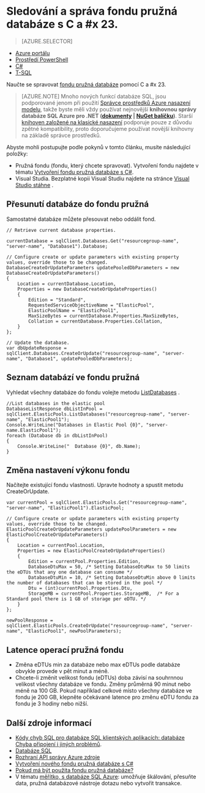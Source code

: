 <properties
    pageTitle="Sledování a správa fondu pružná databáze s C# | Microsoft Azure"
    description="Správa fondu pružná databáze databáze SQL Azure pomocí C# databáze vývojářské postupy."
    services="sql-database"
    documentationCenter=""
    authors="stevestein"
    manager="jhubbard"
    editor=""/>

<tags
    ms.service="sql-database"
    ms.devlang="NA"
    ms.topic="article"
    ms.tgt_pltfrm="csharp"
    ms.workload="data-management"
    ms.date="10/04/2016"
    ms.author="sstein"/>

# <a name="monitor-and-manage-an-elastic-database-pool-with-cx23"></a>Sledování a správa fondu pružná databáze s C a #x 23. 

> [AZURE.SELECTOR]
- [Azure portálu](sql-database-elastic-pool-manage-portal.md)
- [Prostředí PowerShell](sql-database-elastic-pool-manage-powershell.md)
- [C#](sql-database-elastic-pool-manage-csharp.md)
- [T-SQL](sql-database-elastic-pool-manage-tsql.md)


Naučte se spravovat [fondu pružná databáze](sql-database-elastic-pool.md) pomocí C a #x 23. 

>[AZURE.NOTE] Mnoho nových funkcí databáze SQL, jsou podporované jenom při použití [Správce prostředků Azure nasazení modelu](../azure-resource-manager/resource-group-overview.md), takže byste měli vždy používat nejnovější **knihovnou správy databáze SQL Azure pro .NET ([dokumenty](https://msdn.microsoft.com/library/azure/mt349017.aspx) | [NuGet balíčku](https://www.nuget.org/packages/Microsoft.Azure.Management.Sql))**. Starší [knihoven založené na klasické nasazení](https://www.nuget.org/packages/Microsoft.WindowsAzure.Management.Sql) podporuje pouze z důvodu zpětné kompatibility, proto doporučujeme používat novější knihovny na základě správce prostředků.

Abyste mohli postupujte podle pokynů v tomto článku, musíte následující položky:

- Pružná fondu (fondu, který chcete spravovat). Vytvoření fondu najdete v tématu [Vytvoření fondu pružná databáze s C#](sql-database-elastic-pool-create-csharp.md).
- Visual Studia. Bezplatné kopii Visual Studiu najdete na stránce [Visual Studio stáhne](https://www.visualstudio.com/downloads/download-visual-studio-vs) .


## <a name="move-a-database-into-an-elastic-pool"></a>Přesunutí databáze do fondu pružná

Samostatné databáze můžete přesouvat nebo oddálit fond.  

    // Retrieve current database properties.

    currentDatabase = sqlClient.Databases.Get("resourcegroup-name", "server-name", "Database1").Database;

    // Configure create or update parameters with existing property values, override those to be changed.
    DatabaseCreateOrUpdateParameters updatePooledDbParameters = new DatabaseCreateOrUpdateParameters()
    {
        Location = currentDatabase.Location,
        Properties = new DatabaseCreateOrUpdateProperties()
        {
            Edition = "Standard",
            RequestedServiceObjectiveName = "ElasticPool",
            ElasticPoolName = "ElasticPool1",
            MaxSizeBytes = currentDatabase.Properties.MaxSizeBytes,
            Collation = currentDatabase.Properties.Collation,
        }
    };

    // Update the database.
    var dbUpdateResponse = sqlClient.Databases.CreateOrUpdate("resourcegroup-name", "server-name", "Database1", updatePooledDbParameters);

## <a name="list-databases-in-an-elastic-pool"></a>Seznam databází ve fondu pružná

Vyhledat všechny databáze do fondu volejte metodu [ListDatabases](https://msdn.microsoft.com/library/microsoft.azure.management.sql.elasticpooloperationsextensions.listdatabases) .

    //List databases in the elastic pool
    DatabaseListResponse dbListInPool = sqlClient.ElasticPools.ListDatabases("resourcegroup-name", "server-name", "ElasticPool1");
    Console.WriteLine("Databases in Elastic Pool {0}", "server-name.ElasticPool1");
    foreach (Database db in dbListInPool)
    {
        Console.WriteLine("  Database {0}", db.Name);
    }

## <a name="change-performance-settings-of-a-pool"></a>Změna nastavení výkonu fondu

Načítejte existující fondu vlastnosti. Upravte hodnoty a spustit metodu CreateOrUpdate.

    var currentPool = sqlClient.ElasticPools.Get("resourcegroup-name", "server-name", "ElasticPool1").ElasticPool;

    // Configure create or update parameters with existing property values, override those to be changed.
    ElasticPoolCreateOrUpdateParameters updatePoolParameters = new ElasticPoolCreateOrUpdateParameters()
    {
        Location = currentPool.Location,
        Properties = new ElasticPoolCreateOrUpdateProperties()
        {
            Edition = currentPool.Properties.Edition,
            DatabaseDtuMax = 50, /* Setting DatabaseDtuMax to 50 limits the eDTUs that any one database can consume */
            DatabaseDtuMin = 10, /* Setting DatabaseDtuMin above 0 limits the number of databases that can be stored in the pool */
            Dtu = (int)currentPool.Properties.Dtu,
            StorageMB = currentPool.Properties.StorageMB,  /* For a Standard pool there is 1 GB of storage per eDTU. */
        }
    };

    newPoolResponse = sqlClient.ElasticPools.CreateOrUpdate("resourcegroup-name", "server-name", "ElasticPool1", newPoolParameters);


## <a name="latency-of-elastic-pool-operations"></a>Latence operací pružná fondu

- Změna eDTUs min za databáze nebo max eDTUs podle databáze obvykle provede v pět minut a méně.
- Chcete-li změnit velikost fondu (eDTUs) doba závisí na souhrnnou velikost všechny databáze ve fondu. Změny průměrná 90 minut nebo méně na 100 GB. Pokud například celkové místo všechny databáze ve fondu je 200 GB, klepněte očekávané latence pro změnu eDTU fondu za fondu je 3 hodiny nebo nižší.




## <a name="additional-resources"></a>Další zdroje informací

- [Kódy chyb SQL pro databáze SQL klientských aplikacích: databáze Chyba připojení i jiných problémů](sql-database-develop-error-messages.md).
- [Databáze SQL](https://azure.microsoft.com/documentation/services/sql-database/)
- [Rozhraní API správy Azure zdroje](https://msdn.microsoft.com/library/azure/dn948464.aspx)
- [Vytvoření nového fondu pružná databáze s C#](sql-database-elastic-pool-create-csharp.md)
- [Pokud má být použita fondu pružná databáze?](sql-database-elastic-pool-guidance.md)
- V tématu [měřítko, s databáze SQL Azure](sql-database-elastic-scale-introduction.md): umožňuje škálování, přesuňte data, pružná databázové nástroje dotazu nebo vytvořit transakce.

